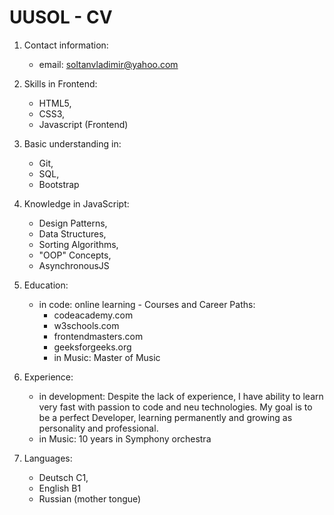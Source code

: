 # UUSOL - CV
  1. Contact information:
     * email: soltanvladimir@yahoo.com  

  2. Skills in Frontend: 
     * HTML5, 
     * CSS3, 
     * Javascript (Frontend)

  3.  Basic understanding in: 
      * Git, 
      * SQL, 
      * Bootstrap

  4.  Knowledge in JavaScript:
      * Design Patterns, 
      * Data Structures, 
      * Sorting Algorithms, 
      * "OOP" Concepts,
      * AsynchronousJS

  5.  Education:
      * in code: online learning - Courses and Career Paths: 
        * codeacademy.com 
        * w3schools.com
        * frontendmasters.com
        * geeksforgeeks.org
        * in Music: Master of Music

  6.  Experience: 	
      * in development: Despite the lack of experience, I have ability to learn very fast with passion to code and neu technologies. My goal is to be a perfect Developer, learning permanently and growing as personality and professional.
      * in Music: 10 years in Symphony orchestra

  7.  Languages: 
      * Deutsch C1, 
      * English B1
      * Russian (mother tongue)
